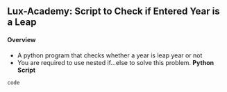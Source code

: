 ## Lux-Academy: Script to Check if Entered Year is a Leap
#### Overview
- A python program that checks whether a year is leap year or not
- You are required to use nested if...else to solve this problem.
**Python Script**

```py
code
```
